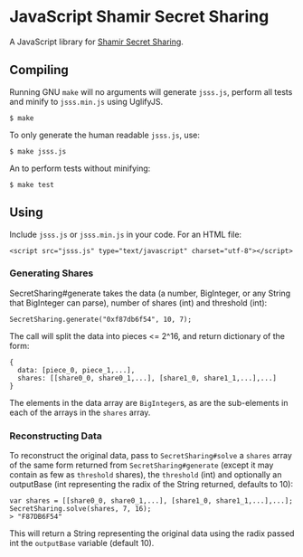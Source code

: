 # JavaScript Shamir Secret Sharing
A JavaScript library for [Shamir Secret Sharing](http://en.wikipedia.org/wiki/Shamir's_Secret_Sharing).

## Compiling
Running GNU `make` will no arguments will generate `jsss.js`, perform all tests and minify to `jsss.min.js` using UglifyJS.

    $ make

To only generate the human readable `jsss.js`, use:

    $ make jsss.js

An to perform tests without minifying:

    $ make test

## Using
Include `jsss.js` or `jsss.min.js` in your code. For an HTML file:
    
    <script src="jsss.js" type="text/javascript" charset="utf-8"></script>
    
### Generating Shares
SecretSharing#generate takes the data (a number, BigInteger, or any String that BigInteger can parse), number of shares (int) and threshold (int):

    SecretSharing.generate("0xf87db6f54", 10, 7);

The call will split the data into pieces <= 2^16, and return dictionary of the form:

    {
      data: [piece_0, piece_1,...],
      shares: [[share0_0, share0_1,...], [share1_0, share1_1,...],...]
    }

The elements in the data array are `BigInteger`s, as are the sub-elements in each of the arrays in the `shares` array.

### Reconstructing Data
To reconstruct the original data, pass to `SecretSharing#solve` a `shares` array of the same form returned from `SecretSharing#generate` (except it may contain as few as `threshold` shares), the `threshold` (int) and optionally an outputBase (int representing the radix of the String returned, defaults to 10):

    var shares = [[share0_0, share0_1,...], [share1_0, share1_1,...],...];
    SecretSharing.solve(shares, 7, 16);
    > "F87DB6F54"

This will return a String representing the original data using the radix passed int the `outputBase` variable (default 10).